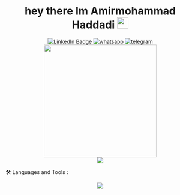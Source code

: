 <div id="header" align="center">
    <h1>
  hey there Im Amirmohammad Haddadi
  <img src="https://media.giphy.com/media/hvRJCLFzcasrR4ia7z/giphy.gif" width="30px"/>
</h1>
      <div id="badges">
  <a href="https://www.linkedin.com/in/amirmohammd-haddadi-0640472ab/">
    <img src="https://img.shields.io/badge/LinkedIn-blue?style=for-the-badge&logo=linkedin&logoColor=white" alt="LinkedIn Badge"/>
  </a>
    <a href="https://wa.me/+989368550177">
        <img src="https://img.shields.io/badge/WhatsApp-25D366?style=for-the-badge&logo=whatsapp&logoColor=white" alt="whatsapp" />
    </a>
    <a href="https://t.me/amirr_hdd">
        <img src="https://img.shields.io/badge/Telegram-2CA5E0?style=for-the-badge&logo=telegram&logoColor=white" alt="telegram"  />
    </a>
</div>
  <img src="https://media0.giphy.com/media/v1.Y2lkPTc5MGI3NjExNDVjMXgycHRhbzR4OHBqaXJvOGVqZWx4M2J5NjR5cWhsdGluZ3EwNiZlcD12MV9pbnRlcm5hbF9naWZfYnlfaWQmY3Q9Zw/DbXSzkKLzy96e3uukf/giphy.webp/giphy.gif" width="300"/>


  <div align=center">
    <img src="https://komarev.com/ghpvc/?username=amirhdd82&label=PROFILE+VIEWS" />
</div>
</div>


:hammer_and_wrench: Languages and Tools :

<p align="center">
  <a href="https://skillicons.dev">
    <img src="https://skillicons.dev/icons?i=html,css,bootstrap,tailwind,js,react,nextjs,redux,mongodb" />
  </a>
</p>
